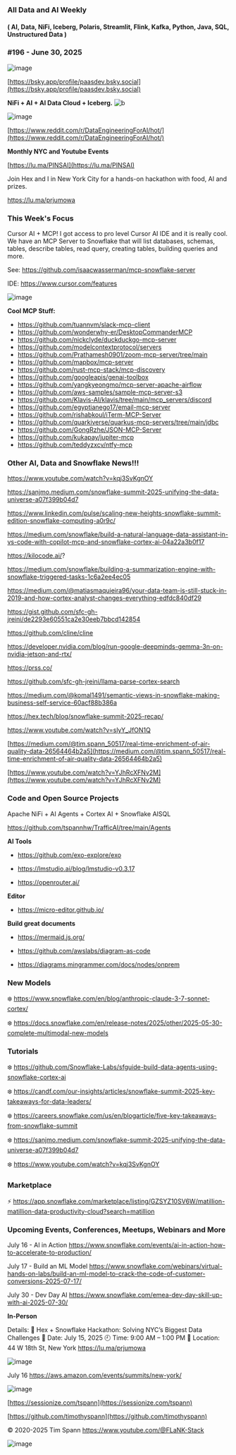 ###  All Data and AI Weekly 
#### ( AI, Data, NiFi, Iceberg, Polaris, Streamlit, Flink, Kafka, Python, Java, SQL, Unstructured Data )  
### #196 - June 30, 2025

![image](https://github.com/user-attachments/assets/91b059cf-1238-43ba-a270-c122ada21ca4)

[https://bsky.app/profile/paasdev.bsky.social](https://bsky.app/profile/paasdev.bsky.social)

**NiFi + AI + AI Data Cloud + Iceberg.**
![b](https://images.credential.net/badge/tiny/g6fomszs_1741624330730_badge.png)




![image](https://github.com/user-attachments/assets/39a2d749-60e4-450d-9b00-6b31029a8a7e)



[https://www.reddit.com/r/DataEngineeringForAI/hot/](https://www.reddit.com/r/DataEngineeringForAI/hot/)




**Monthly NYC and Youtube Events**

[https://lu.ma/PINSAI](https://lu.ma/PINSAI)

Join Hex and I in New York City for a hands-on hackathon with food, AI and prizes.

https://lu.ma/prjumowa


### This Week's Focus


Cursor AI + MCP!   I got access to pro level Cursor AI IDE and it is really cool.  We have an MCP Server to Snowflake that will
list databases, schemas, tables, describe tables, read query, creating tables, building queries and more.

See:   https://github.com/isaacwasserman/mcp-snowflake-server

IDE:   https://www.cursor.com/features

![image](https://github.com/user-attachments/assets/f2cfe46e-0a5f-4c3f-85c3-41fcf740120e)


**Cool MCP Stuff:**

* https://github.com/tuannvm/slack-mcp-client
* https://github.com/wonderwhy-er/DesktopCommanderMCP
* https://github.com/nickclyde/duckduckgo-mcp-server
* https://github.com/modelcontextprotocol/servers
* https://github.com/Prathamesh0901/zoom-mcp-server/tree/main
* https://github.com/mapbox/mcp-server
* https://github.com/rust-mcp-stack/mcp-discovery
* https://github.com/googleapis/genai-toolbox
* https://github.com/yangkyeongmo/mcp-server-apache-airflow
* https://github.com/aws-samples/sample-mcp-server-s3
* https://github.com/Klavis-AI/klavis/tree/main/mcp_servers/discord
* https://github.com/egyptianego17/email-mcp-server
* https://github.com/rishabkoul/iTerm-MCP-Server
* https://github.com/quarkiverse/quarkus-mcp-servers/tree/main/jdbc
* https://github.com/GongRzhe/JSON-MCP-Server
* https://github.com/kukapay/jupiter-mcp
* https://github.com/teddyzxcv/ntfy-mcp



### Other AI, Data and Snowflake News!!!

https://www.youtube.com/watch?v=kqj3SvKgnOY

https://sanjmo.medium.com/snowflake-summit-2025-unifying-the-data-universe-a07f399b04d7

https://www.linkedin.com/pulse/scaling-new-heights-snowflake-summit-edition-snowflake-computing-a0r9c/

https://medium.com/snowflake/build-a-natural-language-data-assistant-in-vs-code-with-copilot-mcp-and-snowflake-cortex-ai-04a22a3b0f17

https://kilocode.ai/?

https://medium.com/snowflake/building-a-summarization-engine-with-snowflake-triggered-tasks-1c6a2ee4ec05

https://medium.com/@matiasmaquieira96/your-data-team-is-still-stuck-in-2019-and-how-cortex-analyst-changes-everything-edfdc840df29

https://gist.github.com/sfc-gh-jreini/de2293e60551ca2e30eeb7bbcd142854

https://github.com/cline/cline

https://developer.nvidia.com/blog/run-google-deepminds-gemma-3n-on-nvidia-jetson-and-rtx/

https://prss.co/

https://github.com/sfc-gh-jreini/llama-parse-cortex-search

https://medium.com/@komal1491/semantic-views-in-snowflake-making-business-self-service-60acf88b386a

https://hex.tech/blog/snowflake-summit-2025-recap/

https://www.youtube.com/watch?v=slyY_JfON1Q

[https://medium.com/@tim.spann_50517/real-time-enrichment-of-air-quality-data-26564464b2a5](https://medium.com/@tim.spann_50517/real-time-enrichment-of-air-quality-data-26564464b2a5)

[https://www.youtube.com/watch?v=YJhRcXFNv2M](https://www.youtube.com/watch?v=YJhRcXFNv2M)



### Code and Open Source Projects

Apache NiFi + AI Agents + Cortex AI + Snowflake AISQL

https://github.com/tspannhw/TrafficAI/tree/main/Agents


**AI Tools**

* https://github.com/exo-explore/exo

* https://lmstudio.ai/blog/lmstudio-v0.3.17

* https://openrouter.ai/


**Editor**

* https://micro-editor.github.io/



**Build great documents**

* https://mermaid.js.org/

* https://github.com/awslabs/diagram-as-code

* https://diagrams.mingrammer.com/docs/nodes/onprem



### New Models


❄️  https://www.snowflake.com/en/blog/anthropic-claude-3-7-sonnet-cortex/

❄️  https://docs.snowflake.com/en/release-notes/2025/other/2025-05-30-complete-multimodal-new-models



### Tutorials

❄️  https://github.com/Snowflake-Labs/sfguide-build-data-agents-using-snowflake-cortex-ai

❄️ https://candf.com/our-insights/articles/snowflake-summit-2025-key-takeaways-for-data-leaders/

❄️ https://careers.snowflake.com/us/en/blogarticle/five-key-takeaways-from-snowflake-summit

❄️ https://sanjmo.medium.com/snowflake-summit-2025-unifying-the-data-universe-a07f399b04d7

❄️ https://www.youtube.com/watch?v=kqj3SvKgnOY




### Marketplace

⚡️ https://app.snowflake.com/marketplace/listing/GZSYZ10SV6W/matillion-matillion-data-productivity-cloud?search=matillion



### Upcoming Events, Conferences, Meetups, Webinars and More

July 16 - AI in Action
https://www.snowflake.com/events/ai-in-action-how-to-accelerate-to-production/

July 17 - Build an ML Model
https://www.snowflake.com/webinars/virtual-hands-on-labs/build-an-ml-model-to-crack-the-code-of-customer-conversions-2025-07-17/

July 30 - Dev Day AI
https://www.snowflake.com/emea-dev-day-skill-up-with-ai-2025-07-30/

**In-Person**

Details:
🔹 Hex + Snowflake Hackathon: Solving NYC’s Biggest Data Challenges
📅 Date: July 15, 2025
🕘 Time: 9:00 AM – 1:00 PM
📍 Location: 44 W 18th St, New York
https://lu.ma/prjumowa

![image](https://github.com/user-attachments/assets/4599eeef-e52a-47ff-9773-8e5a2e4ef243)



July 16
https://aws.amazon.com/events/summits/new-york/




![image](https://github.com/user-attachments/assets/485ae972-8a9b-43ec-8fbd-d87aecd88fd6)



[https://sessionize.com/tspann](https://sessionize.com/tspann)

[https://github.com/timothyspann](https://github.com/timothyspann)


&copy; 2020-2025 Tim Spann  https://www.youtube.com/@FLaNK-Stack




![image](https://github.com/user-attachments/assets/86606b5d-ce9a-4092-9eeb-eced91c6a093)
